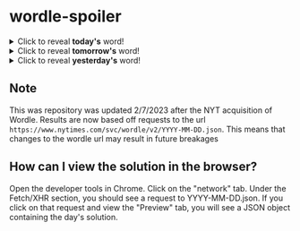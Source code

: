 # wordle-spoiler

<details>
  <summary>Click to reveal <b>today's</b> word!</summary>
  <br>
  <b> spent </b>
</details>

<details>
  <summary>Click to reveal <b>tomorrow's</b> word!</summary>
  <br>
  <b> would </b>
</details>

<details>
  <summary>Click to reveal <b>yesterday's</b> word!</summary>
  <br>
  <b> these </b>
</details>

## Note
This was repository was updated 2/7/2023 after the NYT acquisition of Wordle. Results are now based off requests to the url `https://www.nytimes.com/svc/wordle/v2/YYYY-MM-DD.json`. This means that changes to the wordle url may result in future breakages

## How can I view the solution in the browser?
Open the developer tools in Chrome. Click on the "network" tab. Under the Fetch/XHR section, you should see a request to YYYY-MM-DD.json. If you click on that request and view the "Preview" tab, you will see a JSON object containing the day's solution.
